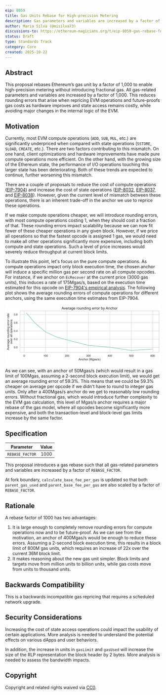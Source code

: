 ```yaml
---
eip: 8059
title: Gas Units Rebase for High-precision Metering
description: Gas parameters and variables are increased by a factor of 1,000 to reduce rounding errors without major changes to the EVM
author: Maria Silva (@misilva73)
discussions-to: https://ethereum-magicians.org/t/eip-8059-gas-rebase-for-high-precision-gas-metering/25945
status: Draft
type: Standards Track
category: Core
created: 2025-10-22
---
```


## Abstract

This proposal rebases Ethereum’s gas unit by a factor of 1,000 to enable high-precision metering without introducing fractional gas. All gas-related parameters and variables are increased by a factor of 1,000. This reduces rounding errors that arise when repricing EVM operations and future-proofs gas costs as hardware improves and state access remains costly, while avoiding major changes in the internal logic of the EVM.

## Motivation

Currently, most EVM compute operations (`ADD`, `SUB`, `MUL`, etc.) are significantly underpriced when compared with state operations (`SSTORE`, `SLOAD`, `CREATE`, etc.). There are two factors contributing to this mismatch. On one hand, client optimizations and hardware improvements have made pure compute operations more efficient. On the other hand, with the growing size of the Ethereum state, the performance of I/O operations touching this larger state has been deteriorating. Both of these trends are expected to continue, further worsening this mismatch.

There are a couple of proposals to reduce the cost of compute operations ([EIP-7904](./eip-7904.md)) and increase the cost of state operations ([EIP-8032](./eip-8032.md), [EIP-8037](./eip-8037.md), and [EIP-8038](./eip-8038.md)). However, given the current level of mismatch between these operations, there is an inherent trade-off in the anchor we use to reprice these operations.

If we make compute operations cheaper, we will introduce rounding errors, with most compute operations costing 1, when they should cost a fraction of that. These rounding errors impact scalability because we can now fit fewer of these cheaper operations in any given block. However, if we price all operations so that the fastest opcode is assigned 1 gas, we would need to make all other operations significantly more expensive, including both compute and state operations. Such a level of price increases would severely reduce throughput at current block limits.

To illustrate this point, let's focus on the pure compute operations. As compute operations impact only block execution time, the chosen anchor will induce a specific million gas per second rate on all compute opcodes. For instance, if we anchor on `EcRecover` at the current price (3000 gas units), this induces a rate of 175Mgas/s, based on the execution time estimated for this opcode on [EIP-7904's empirical analysis](../assets/eip-7904/gas-cost-estimator-report.pdf). The following plot shows the average rounding errors of compute operations for different anchors, using the same execution time estimates from EIP-7904.

![round_error_by_anchor](../assets/eip-8059/round_error_by_anchor.png)

As we can see, with an anchor of 50Mgas/s (which would result in a gas limit of 100Mgas, assuming a 2-second block execution limit), we would get an average rounding error of 59.3%. This means that we could be 59.3% cheaper on average per opcode if we didn't have to round to integer gas units. Only after a 400Mgas/s anchor do we get to reasonably low rounding errors. Without fractional gas, which would introduce further complexity to the EVM gas calculation, this level of Mgas/s anchor requires a major rebase of the gas model, where all opcodes become significantly more expensive, and both the transaction-level and block-level gas limits increase by the same factor.

## Specification

| **Parameter** | **Value** |
|:---:|:---:|
| `REBASE_FACTOR` | 1000 |

This proposal introduces a gas rebase such that all gas-related parameters and variables are increased by a factor of `REBASE_FACTOR`.

At fork boundary, `calculate_base_fee_per_gas` is updated so that both `parent_gas_used` and `parent_base_fee_per_gas` are also scaled by a factor of `REBASE_FACTOR`.

## Rationale

A rebase factor of 1000 has two advantages:

1. It is large enough to completely remove rounding errors for compute operations now and to be future-proof. As we can see from the motivation, an anchor of 400Mgas/s would be enough to reduce these errors. Assuming a 2-second block execution time, this results in a block limit of 800M gas units, which requires an increase of 22x over the current 36M block limit.
2. It makes reasoning about the new gas unit simpler. Block limits and targets move from million units to billion units, while gas costs move from units to thousand units.

## Backwards Compatibility

This is a backwards incompatible gas repricing that requires a scheduled network upgrade.

## Security Considerations

Increasing the cost of state access operations could impact the usability of certain applications. More analysis is needed to understand the potential effects on various dApps and user behaviors.

In addition, the increase in units in `gasLimit` and `gasUsed` will increase the size of the RLP representation the block header by 2 bytes. More analysis is needed to assess the bandwidth impacts.

## Copyright

Copyright and related rights waived via [CC0](../LICENSE.md).
